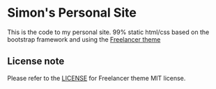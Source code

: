 # Simon's Personal Site

This is the code to my personal site. 99% static html/css based on the bootstrap framework and using the [Freelancer theme](https://github.com/BlackrockDigital/startbootstrap-freelancer)


## License note

Please refer to the [LICENSE](https://bitbucket.org/si13b/personal-site/src/theme/LICENSE) for Freelancer theme MIT license.
